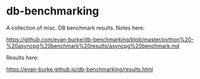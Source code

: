 # db-benchmarking
A collection of misc. DB benchmark results. 
Notes here:

https://github.com/evan-burke/db-benchmarking/blob/master/python%20-%20asyncpg%20benchmark%20results/asyncpg%20benchmark.md

Results here:

https://evan-burke.github.io/db-benchmarking/results.html
